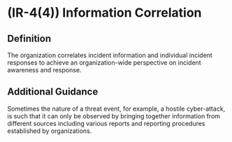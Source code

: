 
# (IR-4(4)) Information Correlation

## Definition

The organization correlates incident information and individual incident responses to achieve an organization-wide perspective on incident awareness and response.

## Additional Guidance

Sometimes the nature of a threat event, for example, a hostile cyber-attack, is such that it can only be observed by bringing together information from different sources including various reports and reporting procedures established by organizations.
